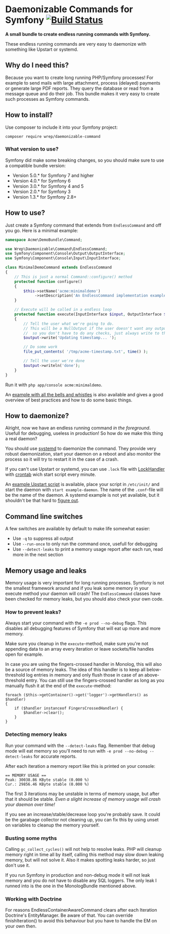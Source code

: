 # Daemonizable Commands for Symfony [![Build Status](https://travis-ci.org/mac-cain13/daemonizable-command.svg?branch=master)](https://travis-ci.org/mac-cain13/daemonizable-command)

**A small bundle to create endless running commands with Symfony.**

These endless running commands are very easy to daemonize with something like Upstart or systemd.

## Why do I need this?
Because you want to create long running PHP/Symfony processes! For example to send mails with large attachment, process (delayed) payments or generate large PDF reports. They query the database or read from a message queue and do their job. This bundle makes it very easy to create such processes as Symfony commands.

## How to install?
Use composer to include it into your Symfony project:

`composer require wrep/daemonizable-command`

### What version to use?
Symfony did make some breaking changes, so you should make sure to use a compatible bundle version:
* Version 5.0.* for Symfony 7 and higher
* Version 4.0.* for Symfony 6
* Version 3.0.* for Symfony 4 and 5
* Version 2.0.* for Symfony 3
* Version 1.3.* for Symfony 2.8+

## How to use?
Just create a Symfony command that extends from `EndlessCommand` and off you go. Here is a minimal example:

```php
namespace Acme\DemoBundle\Command;

use Wrep\Daemonizable\Command\EndlessCommand;
use Symfony\Component\Console\Output\OutputInterface;
use Symfony\Component\Console\Input\InputInterface;

class MinimalDemoCommand extends EndlessCommand
{
	// This is just a normal Command::configure() method
	protected function configure()
	{
		$this->setName('acme:minimaldemo')
		     ->setDescription('An EndlessCommand implementation example');
	}

	// Execute will be called in a endless loop
	protected function execute(InputInterface $input, OutputInterface $output)
	{
		// Tell the user what we're going to do.
		// This will be a NullOutput if the user doesn't want any output at all,
		//  so you don't have to do any checks, just always write to the output.
		$output->write('Updating timestamp... ');

		// Do some work
		file_put_contents( '/tmp/acme-timestamp.txt', time() );

		// Tell the user we're done
		$output->writeln('done');
	}
}
```

Run it with `php app/console acme:minimaldemo`.

An [example with all the bells and whistles](examples/ExampleCommand.php) is also available and gives a good overview of best practices and how to do some basic things.

## How to daemonize?
Alright, now we have an endless running command *in the foreground*. Usefull for debugging, useless in production! So how do we make this thing a real daemon?

You should use [systemd](http://www.freedesktop.org/wiki/Software/systemd) to daemonize the command. They provide very robust daemonization, start your daemon on a reboot and also monitor the process so it will try to restart it in the case of a crash.

If you can't use Upstart or systemd, you can use `.lock` file with [LockHandler](http://symfony.com/doc/current/components/filesystem/lock_handler.html) with [crontab](https://wikipedia.org/wiki/Cron) wich start script every minute.

An [example Upstart script](https://github.com/mac-cain13/daemonizable-command/blob/master/examples/example-systemd.service) is available, place your script in `/etc/init/` and start the daemon with `start example-daemon`. The name of the `.conf`-file will be the name of the daemon. A systemd example is not yet available, but it shouldn't be that hard to [figure out](http://patrakov.blogspot.nl/2011/01/writing-systemd-service-files.html).

## Command line switches
A few switches are available by default to make life somewhat easier:

* Use `-q` to suppress all output
* Use `--run-once` to only run the command once, usefull for debugging
* Use `--detect-leaks` to print a memory usage report after each run, read more in the next section

## Memory usage and leaks
Memory usage is very important for long running processes. Symfony is not the smallest framework around and if you leak some memory in your execute method your daemon will crash! The `EndlessCommand` classes have been checked for memory leaks, but you should also check your own code.

### How to prevent leaks?
Always start your command with the `-e prod --no-debug` flags. This disables all debugging features of Symfony that will eat up more and more memory.

Make sure you cleanup in the `execute`-method, make sure you're not appending data to an array every iteration or leave sockets/file handles open for example.

In case you are using the fingers-crossed handler in Monolog, this will also be a source of memory leaks. The idea of this handler is to keep all below-threshold log entries in memory and only flush those in case of an above-threshold entry. You can still use the fingers-crossed handler as long as you manually flush it at the end of the `execute`-method:

```
foreach ($this->getContainer()->get('logger')->getHandlers() as $handler)
{
    if ($handler instanceof FingersCrossedHandler) {
        $handler->clear();
    }
}
```

### Detecting memory leaks
Run your command with the `--detect-leaks` flag. Remember that debug mode will eat memory so you'll need to run with `-e prod --no-debug --detect-leaks` for accurate reports.

After each iteration a memory report like this is printed on your console:
```
== MEMORY USAGE ==
Peak: 30038.86 KByte stable (0.000 %)
Cur.: 29856.46 KByte stable (0.000 %)
```

The first 3 iterations may be unstable in terms of memory usage, but after that it should be stable. *Even a slight increase of memory usage will crash your daemon over time!*

If you see an increase/stable/decrease loop you're probably save. It could be the garabage collector not cleaning up, you can fix this by using unset on variables to cleanup the memory yourself.

### Busting some myths
Calling `gc_collect_cycles()` will not help to resolve leaks. PHP will cleanup memory right in time all by itself, calling this method may slow down leaking memory, but will not solve it. Also it makes spotting leaks harder, so just don't use it.

If you run Symfony in production and non-debug mode it will not leak memory and you do not have to disable any SQL loggers. The only leak I runned into is the one in the MonologBundle mentioned above.

### Working with Doctrine
For reasons EndlessContainerAwareCommand clears after each Iteration Doctrine's EntityManager. Be aware of that.
You can override finishIteration() to avoid this behaviour but you have to handle the EM on your own then. 
